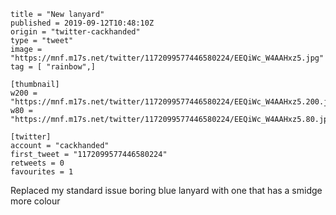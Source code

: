 ```
title = "New lanyard"
published = 2019-09-12T10:48:10Z
origin = "twitter-cackhanded"
type = "tweet"
image = "https://mnf.m17s.net/twitter/1172099577446580224/EEQiWc_W4AAHxz5.jpg"
tag = [ "rainbow",]

[thumbnail]
w200 = "https://mnf.m17s.net/twitter/1172099577446580224/EEQiWc_W4AAHxz5.200.jpg"
w80 = "https://mnf.m17s.net/twitter/1172099577446580224/EEQiWc_W4AAHxz5.80.jpg"

[twitter]
account = "cackhanded"
first_tweet = "1172099577446580224"
retweets = 0
favourites = 1
```

Replaced my standard issue boring blue lanyard with one that has a smidge more colour

<p class='image'><img src='https://mnf.m17s.net/twitter/1172099577446580224/EEQiWc_W4AAHxz5.jpg' alt=''></p>

